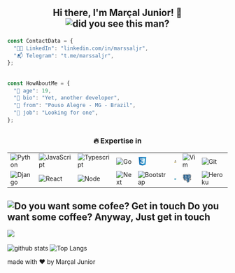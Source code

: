 <h2 align="center">Hi there, I'm Marçal Junior! 👋 <img alt="did you see this man?" src="https://64.media.tumblr.com/de51cadfb499610defe1898a360df88d/tumblr_mn58l6qyTu1qdxgpro7_1280.png" width="150px"/></h2>

```js
const ContactData = {
  "👨‍💻 LinkedIn": "linkedin.com/in/marssaljr",
  "📬 Telegram": "t.me/marssaljr",
};
```

##

```js
const HowAboutMe = {
  "👨‍ age": 19,
  "📜 bio": "Yet, another developer",
  "🏡 from": "Pouso Alegre - MG - Brazil",
  "📝 job": "Looking for one",
};
```

##

<h3 align="center">🔥 Expertise in</h3> 
<table align="center">
  <tr>
    <td><img align="center" alt="Python" width="20px" src="https://cdn.jsdelivr.net/gh/devicons/devicon/icons/python/python-original.svg" /></td>
    <td><img align="center" alt="JavaScript" width="20px" src="https://cdn.jsdelivr.net/gh/devicons/devicon/icons/javascript/javascript-original.svg" /></td>
    <td><img align="center" alt="Typescript" width="20px" src="https://cdn.jsdelivr.net/gh/devicons/devicon/icons/typescript/typescript-original.svg" /></td>    
    <td><img align="center" alt="Go" width="20px" src="https://cdn.jsdelivr.net/gh/devicons/devicon/icons/go/go-original.svg" /></td>
    <td><img align="center" alt="Css" width="20px" src="https://raw.githubusercontent.com/devicons/devicon/master/icons/css3/css3-original.svg" /></td>        
    <td><img align="center" alt="Linux" width="20px" src="https://raw.githubusercontent.com/devicons/devicon/master/icons/linux/linux-original.svg" /></td>
    <td><img align="center" alt="Vim" width="20px" src="https://cdn.jsdelivr.net/gh/devicons/devicon/icons/vim/vim-original.svg" /></td>    
    <td><img align="center" alt="Git" width="20px" src="https://raw.githubusercontent.com/AliasIO/wappalyzer/master/src/drivers/webextension/images/icons/git.svg" /></td>
 </tr>
  <tr>
    <td><img align="center" alt="Django" width="20px" src="https://www.vectorlogo.zone/logos/djangoproject/djangoproject-icon.svg" /></td>
    <td><img align="center" alt="React" width="20px" src="https://cdn.jsdelivr.net/gh/devicons/devicon/icons/react/react-original.svg" /></td>
    <td><img align="center" alt="Node" width="20px" src="https://www.vectorlogo.zone/logos/nodejs/nodejs-icon.svg" /></td>   
    <td><img align="center" alt="Next" width="20px" src="https://cdn.jsdelivr.net/gh/devicons/devicon/icons/nextjs/nextjs-original.svg" /></td>
    <td><img align="center" alt="Bootstrap" width="20px" src="https://cdn.jsdelivr.net/gh/devicons/devicon/icons/bootstrap/bootstrap-original.svg" /></td>
    <td><img align="center" alt="Docker" width="20px" src="https://raw.githubusercontent.com/devicons/devicon/master/icons/docker/docker-original.svg" /></td>
    <td><img align="center" alt="Postgres" width="20px" src="https://raw.githubusercontent.com/devicons/devicon/master/icons/postgresql/postgresql-original.svg" /></td>
    <td><img aling="center" alt="Heroku" width="20px" src="https://www.vectorlogo.zone/logos/heroku/heroku-icon.svg"/></td>
  </tr>
</table>

<h2 align="left"><img alt="Do you want some cofee? Get in touch" width="20px" src="https://raw.githubusercontent.com/abranhe/programming-languages-logos/master/src/java/java.svg"/> 
Do you want some coffee? Anyway, Just get in touch</h2> 
<img src="https://github-readme-stats.vercel.app/api/wakatime?username=marssaljr&layout=compact&theme=prussian">
<p>
  <img src="https://github-readme-stats.vercel.app/api?username=marssaljr&count_private=true&show_icons=true&theme=prussian" alt="github stats" width="400"/>
  <img src="https://github-readme-stats.vercel.app/api/top-langs/?username=marssaljr&layout=compact&exclude_repo=drango-knt&theme=prussian" alt="Top Langs" width="334"/>
</p>

made with ❤️ by Marçal Junior
